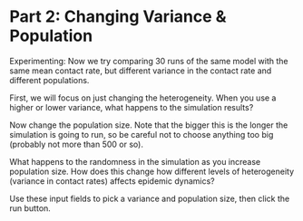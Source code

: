 # Part 2: Changing Variance & Population

Experimenting: Now we try comparing 30 runs of the same model with the same mean contact rate, but different variance in the contact rate and different populations. 

First, we will focus on just changing the heterogeneity.  When you use a higher or lower variance, what happens to the simulation results?

Now change the population size. Note that the bigger this is the longer the simulation is going to run, so be careful not to choose anything too big (probably not more than 500 or so).

What happens to the randomness in the simulation as you increase population size. How does this change how different levels of heterogeneity (variance in contact rates) affects epidemic dynamics?

Use these input fields to pick a variance and population size, then click the run button.
